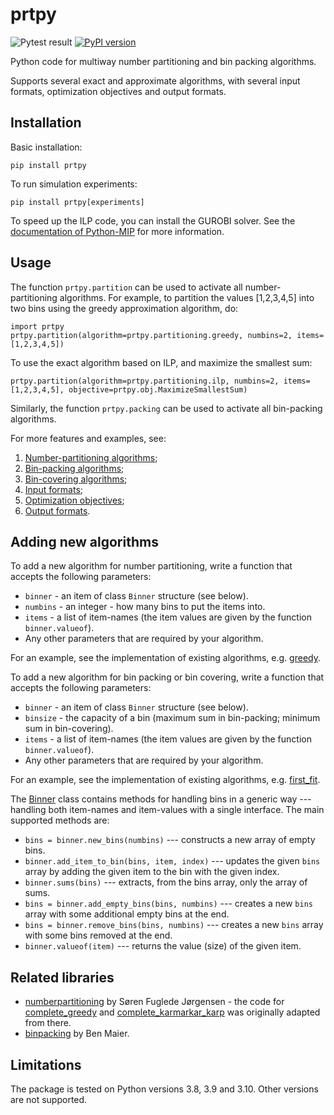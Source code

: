 # prtpy 

![Pytest result](https://github.com/erelsgl/prtpy/workflows/pytest/badge.svg)
[![PyPI version](https://badge.fury.io/py/prtpy.svg)](https://badge.fury.io/py/prtpy)

Python code for multiway number partitioning and bin packing algorithms.

Supports several exact and approximate algorithms, with several input formats, optimization objectives and output formats.

## Installation

Basic installation:

    pip install prtpy

To run simulation experiments:

    pip install prtpy[experiments]

To speed up the ILP code, you can install the GUROBI solver.
See the [documentation of Python-MIP](https://www.python-mip.com/) for more information.

## Usage

The function `prtpy.partition` can be used to activate all number-partitioning algorithms. For example, to partition the values [1,2,3,4,5] into two bins using the greedy approximation algorithm, do:

    import prtpy
    prtpy.partition(algorithm=prtpy.partitioning.greedy, numbins=2, items=[1,2,3,4,5])

To use the exact algorithm based on ILP, and maximize the smallest sum:

    prtpy.partition(algorithm=prtpy.partitioning.ilp, numbins=2, items=[1,2,3,4,5], objective=prtpy.obj.MaximizeSmallestSum)

Similarly, the function `prtpy.packing` can be used to activate all bin-packing algorithms.

For more features and examples, see:

1. [Number-partitioning algorithms](examples/partitioning_algorithms.md);
1. [Bin-packing algorithms](examples/packing_algorithms.md);
1. [Bin-covering algorithms](examples/covering_algorithms.md);
1. [Input formats](examples/input_formats.md);
1. [Optimization objectives](examples/objectives.md);
1. [Output formats](examples/output_formats.md).

## Adding new algorithms

To add a new algorithm for number partitioning, write a function that accepts the following parameters:

* `binner` - an item of class `Binner` structure (see below).
* `numbins` - an integer - how many bins to put the items into.
* `items` - a list of item-names (the item values are given by the function `binner.valueof`).
* Any other parameters that are required by your algorithm.

For an example, see the implementation of existing algorithms, e.g. [greedy](prtpy/partitioning/greedy.py).

To add a new algorithm for bin packing or bin covering, write a function that accepts the following parameters:

* `binner` - an item of class `Binner` structure (see below).
* `binsize` - the capacity of a bin (maximum sum in bin-packing; minimum sum in bin-covering).
* `items` - a list of item-names (the item values are given by the function `binner.valueof`).
* Any other parameters that are required by your algorithm.

For an example, see the implementation of existing algorithms, e.g. [first_fit](prtpy/packing/first_fit.py).

The [Binner](prtpy/binner.py) class contains methods for handling bins in a generic way --- handling both item-names and item-values with a single interface. The main supported methods are:

* `bins = binner.new_bins(numbins)` --- constructs a new array of empty bins.
* `binner.add_item_to_bin(bins, item, index)` --- updates the given `bins` array by adding the given item to the bin with the given index. 
* `binner.sums(bins)` --- extracts, from the bins array, only the array of sums.
* `bins = binner.add_empty_bins(bins, numbins)` --- creates a new `bins` array with some additional empty bins at the end.
* `bins = binner.remove_bins(bins, numbins)` --- creates a new `bins` array with some bins removed at the end.
* `binner.valueof(item)` --- returns the value (size) of the given item.


## Related libraries

* [numberpartitioning](https://github.com/fuglede/numberpartitioning) by Søren Fuglede Jørgensen - the code for [complete_greedy](prtpy/partitioning/complete_greedy.py) and [complete_karmarkar_karp](prtpy/partitioning/complete_karmarkar_karp_sy.py)  was originally adapted from there.
* [binpacking](https://github.com/benmaier/binpacking) by Ben Maier.

## Limitations

The package is tested on Python versions 3.8, 3.9 and 3.10. Other versions are not supported.
